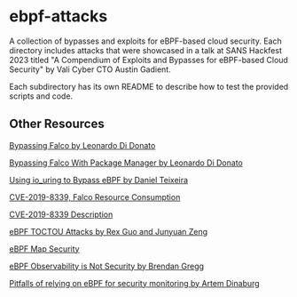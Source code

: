 # ebpf-attacks
A collection of bypasses and exploits for eBPF-based cloud security. Each directory includes attacks that were showcased
in a talk at SANS Hackfest 2023 titled "A Compendium of Exploits and Bypasses for eBPF-based Cloud Security" by Vali Cyber CTO Austin Gadient.

Each subdirectory has its own README to describe how to test the provided scripts and code.

## Other Resources
[Bypassing Falco by Leonardo Di Donato](https://www.youtube.com/watch?v=nGqWskXRSmo)

[Bypassing Falco With Package Manager by Leonardo Di Donato](https://www.youtube.com/watch?v=iDcYR3BJtPU)

[Using io_uring to Bypass eBPF by Daniel Teixeira](https://www.form3.tech/blog/engineering/bypassing-ebpf-tools)

[CVE-2019-8339, Falco Resource Consumption](https://nvd.nist.gov/vuln/detail/CVE-2019-8339)

[CVE-2019-8339 Description](https://sysdig.com/blog/cve-2019-8339-falco-vulnerability/)

[eBPF TOCTOU Attacks by Rex Guo and Junyuan Zeng](https://www.youtube.com/watch?v=yaAdM8pWKG8)

[eBPF Map Security](https://www.crowdstrike.com/blog/analyzing-the-security-of-ebpf-maps/)

[eBPF Observability is Not Security by Brendan Gregg](https://www.brendangregg.com/blog/2023-04-28/ebpf-security-issues.html)

[Pitfalls of relying on eBPF for security monitoring by Artem Dinaburg](https://blog.trailofbits.com/2023/09/25/pitfalls-of-relying-on-ebpf-for-security-monitoring-and-some-solutions/)
